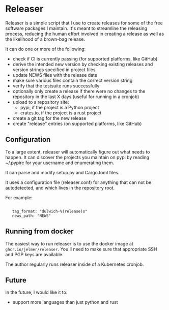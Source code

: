 Releaser
========

Releaser is a simple script that I use to create releases for some of the free
software packages I maintain. It's meant to streamline the releasing process,
reducing the human effort involved in creating a release as well as the
likelihood of a brown-bag release.

It can do one or more of the following:

 * check if CI is currently passing (for supported platforms, like GitHub)
 * derive the intended new version by checking existing releases and
   version strings specified in project files
 * update NEWS files with the release date
 * make sure various files contain the correct version string
 * verify that the testsuite runs successfully
 * optionally only create a release if there were no changes to the repository
   in the last X days (useful for running in a cronjob)
 * upload to a repository site:
    * pypi, if the project is a Python project
    * crates.io, if the project is a rust project
 * create a git tag for the new release
 * create "release" entries (on supported platforms, like GitHub)

Configuration
-------------

To a large extent, releaser will automatically figure out what needs to happen.
It can discover the projects you maintain on pypi by reading ~/.pypirc for your
username and enumerating them.

It can parse and modify setup.py and Cargo.toml files.

It uses a configuration file (releaser.conf) for anything that can not be
autodetected, and which lives in the repository root.

For example:

```

   tag_format: "dulwich-%(release)s"
   news_path: "NEWS"

```

Running from docker
-------------------

The easiest way to run releaser is to use the docker image at
``ghcr.io/jelmer/releaser``. You'll need to make sure that appropriate SSH
and PGP keys are available.

The author regularly runs releaser inside of a Kubernetes cronjob.

Future
------

In the future, I would like it to:

 * support more languages than just python and rust
